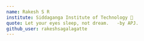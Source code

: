 ```yaml
---
name: Rakesh S R 
institute: Siddaganga Institute of Technology 🚩 
quote: Let your eyes sleep, not dream.   -by APJ. 
github_user: rakeshsagalagatte 
---
```

